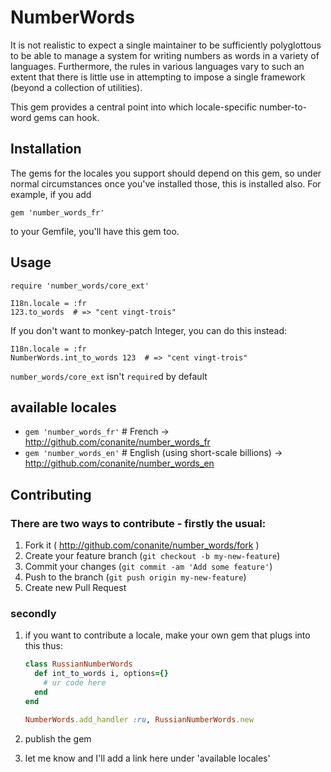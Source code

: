 # NumberWords

It is not realistic to expect a single maintainer to be sufficiently
polyglottous to be able to manage a system for writing numbers as words in a
variety of languages. Furthermore, the rules in various languages vary to such
an extent that there is little use in attempting to impose a single framework
(beyond a collection of utilities).

This gem provides a central point into which locale-specific number-to-word gems
can hook.

## Installation

The gems for the locales you support should depend on this gem, so under normal
circumstances once you've installed those, this is installed also. For example,
if you add

    gem 'number_words_fr'

to your Gemfile, you'll have this gem too.

## Usage

    require 'number_words/core_ext'

    I18n.locale = :fr
    123.to_words  # => "cent vingt-trois"

If you don't want to monkey-patch Integer, you can do this instead:

    I18n.locale = :fr
    NumberWords.int_to_words 123  # => "cent vingt-trois"

`number_words/core_ext` isn't `require`d by default

## available locales

* `gem 'number_words_fr'`  # French -> http://github.com/conanite/number_words_fr
* `gem 'number_words_en'`  # English (using short-scale billions)  -> http://github.com/conanite/number_words_en


## Contributing

### There are two ways to contribute - firstly the usual:

1. Fork it ( http://github.com/conanite/number_words/fork )
2. Create your feature branch (`git checkout -b my-new-feature`)
3. Commit your changes (`git commit -am 'Add some feature'`)
4. Push to the branch (`git push origin my-new-feature`)
5. Create new Pull Request

### secondly

1. if you want to contribute a locale, make your own gem that plugs into this thus:

    ```ruby
    class RussianNumberWords
      def int_to_words i, options={}
        # ur code here
      end
    end

    NumberWords.add_handler :ru, RussianNumberWords.new
    ```

2. publish the gem
3. let me know and I'll add a link here under 'available locales'
